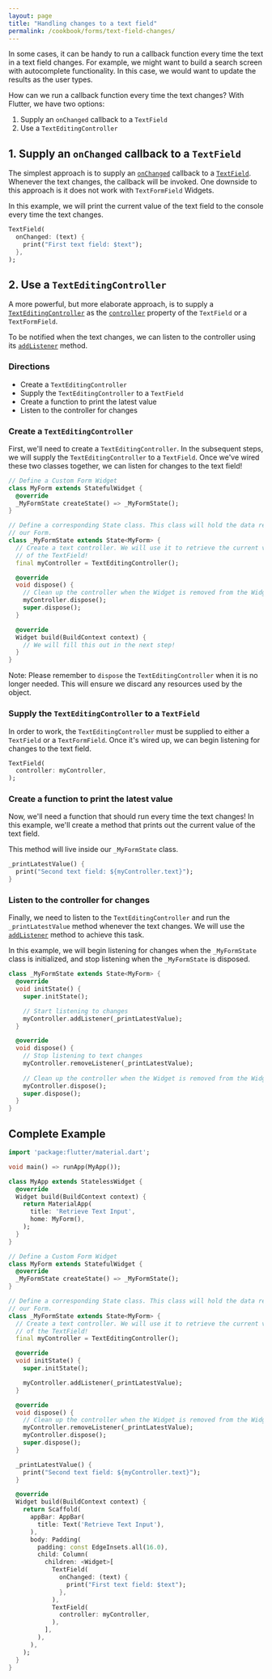 ```yaml
---
layout: page
title: "Handling changes to a text field"
permalink: /cookbook/forms/text-field-changes/
---
```


In some cases, it can be handy to run a callback function every time the text
in a text field changes. For example, we might want to build a search screen 
with autocomplete functionality. In this case, we would want to update the 
results as the user types.

How can we run a callback function every time the text changes? With Flutter, 
we have two options:

  1. Supply an `onChanged` callback to a `TextField`
  2. Use a `TextEditingController`

## 1. Supply an `onChanged` callback to a `TextField`

The simplest approach is to supply an [`onChanged`](https://docs.flutter.io/flutter/material/TextField/onChanged.html) 
callback to a [`TextField`](https://docs.flutter.io/flutter/material/TextField-class.html). 
Whenever the text changes, the callback will be invoked. One downside to this 
approach is it does not work with `TextFormField` Widgets.

In this example, we will print the current value of the text field to the 
console every time the text changes.

<!-- skip -->
```dart
TextField(
  onChanged: (text) {
    print("First text field: $text");
  },
);
```

## 2. Use a `TextEditingController`

A more powerful, but more elaborate approach, is to supply a
[`TextEditingController`](https://docs.flutter.io/flutter/widgets/TextEditingController-class.html)
as the [`controller`](https://docs.flutter.io/flutter/material/TextField/controller.html)
property of the `TextField` or a `TextFormField`.

To be notified when the text changes, we can listen to the controller using its
[`addListener`](https://docs.flutter.io/flutter/foundation/ChangeNotifier/addListener.html)
method.

### Directions

  - Create a `TextEditingController`
  - Supply the `TextEditingController` to a `TextField`
  - Create a function to print the latest value
  - Listen to the controller for changes

### Create a `TextEditingController`

First, we'll need to create a `TextEditingController`. In the subsequent steps,
we will supply the `TextEditingController` to a `TextField`. Once we've wired
these two classes together, we can listen for changes to the text field!

<!-- skip -->
```dart
// Define a Custom Form Widget
class MyForm extends StatefulWidget {
  @override
  _MyFormState createState() => _MyFormState();
}

// Define a corresponding State class. This class will hold the data related to
// our Form.
class _MyFormState extends State<MyForm> {
  // Create a text controller. We will use it to retrieve the current value
  // of the TextField!
  final myController = TextEditingController();

  @override
  void dispose() {
    // Clean up the controller when the Widget is removed from the Widget tree
    myController.dispose();
    super.dispose();
  }

  @override
  Widget build(BuildContext context) {
    // We will fill this out in the next step!
  }
}
```

Note: Please remember to `dispose` the `TextEditingController` when it is no
longer needed. This will ensure we discard any resources used by the object.

### Supply the `TextEditingController` to a `TextField`

In order to work, the `TextEditingController` must be supplied to either a 
`TextField` or a `TextFormField`. Once it's wired up, we can begin listening
for changes to the text field. 

<!-- skip -->
```dart
TextField(
  controller: myController,
);
```

### Create a function to print the latest value

Now, we'll need a function that should run every time the text changes! In this
example, we'll create a method that prints out the current value of the text
field.

This method will live inside our `_MyFormState` class.

<!-- skip -->
```dart
_printLatestValue() {
  print("Second text field: ${myController.text}");
}
```

### Listen to the controller for changes

Finally, we need to listen to the `TextEditingController` and run the 
`_printLatestValue` method whenever the text changes. We will use the 
[`addListener`](https://docs.flutter.io/flutter/foundation/ChangeNotifier/addListener.html)
method to achieve this task.

In this example, we will begin listening for changes when the `_MyFormState` 
class is initialized, and stop listening when the `_MyFormState` is disposed.

<!-- skip -->
```dart
class _MyFormState extends State<MyForm> {
  @override
  void initState() {
    super.initState();

    // Start listening to changes 
    myController.addListener(_printLatestValue);
  }

  @override
  void dispose() {
    // Stop listening to text changes
    myController.removeListener(_printLatestValue);
    
    // Clean up the controller when the Widget is removed from the Widget tree
    myController.dispose();
    super.dispose();
  }
}
```

## Complete Example

```dart
import 'package:flutter/material.dart';

void main() => runApp(MyApp());

class MyApp extends StatelessWidget {
  @override
  Widget build(BuildContext context) {
    return MaterialApp(
      title: 'Retrieve Text Input',
      home: MyForm(),
    );
  }
}

// Define a Custom Form Widget
class MyForm extends StatefulWidget {
  @override
  _MyFormState createState() => _MyFormState();
}

// Define a corresponding State class. This class will hold the data related to
// our Form.
class _MyFormState extends State<MyForm> {
  // Create a text controller. We will use it to retrieve the current value
  // of the TextField!
  final myController = TextEditingController();

  @override
  void initState() {
    super.initState();

    myController.addListener(_printLatestValue);
  }

  @override
  void dispose() {
    // Clean up the controller when the Widget is removed from the Widget tree
    myController.removeListener(_printLatestValue);
    myController.dispose();
    super.dispose();
  }

  _printLatestValue() {
    print("Second text field: ${myController.text}");
  }

  @override
  Widget build(BuildContext context) {
    return Scaffold(
      appBar: AppBar(
        title: Text('Retrieve Text Input'),
      ),
      body: Padding(
        padding: const EdgeInsets.all(16.0),
        child: Column(
          children: <Widget>[
            TextField(
              onChanged: (text) {
                print("First text field: $text");
              },
            ),
            TextField(
              controller: myController,
            ),
          ],
        ),
      ),
    );
  }
}
```
